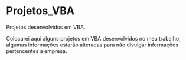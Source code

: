 # Projetos_VBA
Projetos desenvolvidos em VBA.

Colocarei aqui alguns projetos em VBA desenvolvidos no meu trabalho, algumas informações estarão alteradas para não divulgar informações pertencentes a empresa.
